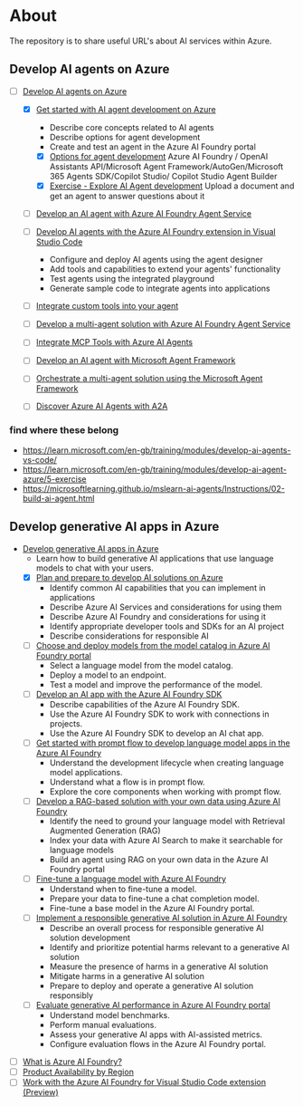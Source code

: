 # About
The repository is to share useful URL's about AI services within Azure.

## Develop AI agents on Azure
- [ ] [Develop AI agents on Azure](https://learn.microsoft.com/en-gb/training/paths/develop-ai-agents-on-azure/)
  - [x] [Get started with AI agent development on Azure](https://learn.microsoft.com/en-gb/training/modules/ai-agent-fundamentals/)
    - Describe core concepts related to AI agents
    - Describe options for agent development
    - Create and test an agent in the Azure AI Foundry portal
    
     - [x] [Options for agent development](https://learn.microsoft.com/en-gb/training/modules/ai-agent-fundamentals/3-agent-development)
      Azure AI Foundry / OpenAI Assistants API/Microsoft Agent Framework/AutoGen/Microsoft 365 Agents SDK/Copilot Studio/ Copilot Studio Agent Builder
     - [x] [Exercise - Explore AI Agent development](https://microsoftlearning.github.io/mslearn-ai-agents/Instructions/01-agent-fundamentals.html)
    Upload a document and get an agent to answer questions about it
  - [ ] [Develop an AI agent with Azure AI Foundry Agent Service](https://learn.microsoft.com/en-gb/training/modules/develop-ai-agent-azure/)
  - [ ] [Develop AI agents with the Azure AI Foundry extension in Visual Studio Code](https://learn.microsoft.com/en-gb/training/modules/develop-ai-agents-vs-code/)
    - Configure and deploy AI agents using the agent designer
    - Add tools and capabilities to extend your agents' functionality
    - Test agents using the integrated playground
    - Generate sample code to integrate agents into applications
  - [ ] [Integrate custom tools into your agent](https://learn.microsoft.com/en-gb/training/modules/build-agent-with-custom-tools/)
  - [ ] [Develop a multi-agent solution with Azure AI Foundry Agent Service](https://learn.microsoft.com/en-gb/training/modules/develop-multi-agent-azure-ai-foundry/)
  - [ ] [Integrate MCP Tools with Azure AI Agents](https://learn.microsoft.com/en-gb/training/modules/connect-agent-to-mcp-tools/)
  - [ ] [Develop an AI agent with Microsoft Agent Framework](https://learn.microsoft.com/en-gb/training/modules/develop-ai-agent-with-semantic-kernel/)
  - [ ] [Orchestrate a multi-agent solution using the Microsoft Agent Framework](https://learn.microsoft.com/en-gb/training/modules/orchestrate-semantic-kernel-multi-agent-solution/)
  - [ ] [Discover Azure AI Agents with A2A](https://learn.microsoft.com/en-gb/training/modules/discover-agents-with-a2a/)

### find where these belong
- https://learn.microsoft.com/en-gb/training/modules/develop-ai-agents-vs-code/
- https://learn.microsoft.com/en-gb/training/modules/develop-ai-agent-azure/5-exercise
- https://microsoftlearning.github.io/mslearn-ai-agents/Instructions/02-build-ai-agent.html


## Develop generative AI apps in Azure

- [Develop generative AI apps in Azure](https://learn.microsoft.com/en-gb/training/paths/create-custom-copilots-ai-studio/)
  - Learn how to build generative AI applications that use language models to chat with your users.
  - [x] [Plan and prepare to develop AI solutions on Azure](https://learn.microsoft.com/en-gb/training/modules/prepare-azure-ai-development/)
    - Identify common AI capabilities that you can implement in applications 
    - Describe Azure AI Services and considerations for using them
    - Describe Azure AI Foundry and considerations for using it 
    - Identify appropriate developer tools and SDKs for an AI project
    - Describe considerations for responsible AI
  - [ ] [Choose and deploy models from the model catalog in Azure AI Foundry portal](https://learn.microsoft.com/en-gb/training/modules/explore-models-azure-ai-studio/)
    - Select a language model from the model catalog.
    - Deploy a model to an endpoint.
    - Test a model and improve the performance of the model.
  - [ ] [Develop an AI app with the Azure AI Foundry SDK](https://learn.microsoft.com/en-gb/training/modules/ai-foundry-sdk/)
    - Describe capabilities of the Azure AI Foundry SDK.
    - Use the Azure AI Foundry SDK to work with connections in projects.
    - Use the Azure AI Foundry SDK to develop an AI chat app.
  - [ ] [Get started with prompt flow to develop language model apps in the Azure AI Foundry](https://learn.microsoft.com/en-gb/training/modules/get-started-prompt-flow-ai-studio/)
    - Understand the development lifecycle when creating language model applications.
    - Understand what a flow is in prompt flow.
    - Explore the core components when working with prompt flow.
  - [ ] [Develop a RAG-based solution with your own data using Azure AI Foundry](https://learn.microsoft.com/en-gb/training/modules/build-copilot-ai-studio/)
    - Identify the need to ground your language model with Retrieval Augmented Generation (RAG)
    - Index your data with Azure AI Search to make it searchable for language models
    - Build an agent using RAG on your own data in the Azure AI Foundry portal
  - [ ] [Fine-tune a language model with Azure AI Foundry](https://learn.microsoft.com/en-gb/training/modules/finetune-model-copilot-ai-studio/)
    - Understand when to fine-tune a model.
    - Prepare your data to fine-tune a chat completion model.
    - Fine-tune a base model in the Azure AI Foundry portal.
  - [ ] [Implement a responsible generative AI solution in Azure AI Foundry](https://learn.microsoft.com/en-gb/training/modules/responsible-ai-studio/)
    - Describe an overall process for responsible generative AI solution development
    - Identify and prioritize potential harms relevant to a generative AI solution
    - Measure the presence of harms in a generative AI solution
    - Mitigate harms in a generative AI solution
    - Prepare to deploy and operate a generative AI solution responsibly
  - [ ] [Evaluate generative AI performance in Azure AI Foundry portal](https://learn.microsoft.com/en-gb/training/modules/evaluate-models-azure-ai-studio/)
    - Understand model benchmarks.
    - Perform manual evaluations.
    - Assess your generative AI apps with AI-assisted metrics.
    - Configure evaluation flows in the Azure AI Foundry portal.
- [ ] [What is Azure AI Foundry?](https://learn.microsoft.com/en-us/azure/ai-foundry/what-is-azure-ai-foundry)
- [ ] [Product Availability by Region](https://azure.microsoft.com/en-gb/explore/global-infrastructure/products-by-region/table)
- [ ] [Work with the Azure AI Foundry for Visual Studio Code extension (Preview)](https://learn.microsoft.com/en-us/azure/ai-foundry/how-to/develop/get-started-projects-vs-code) 
